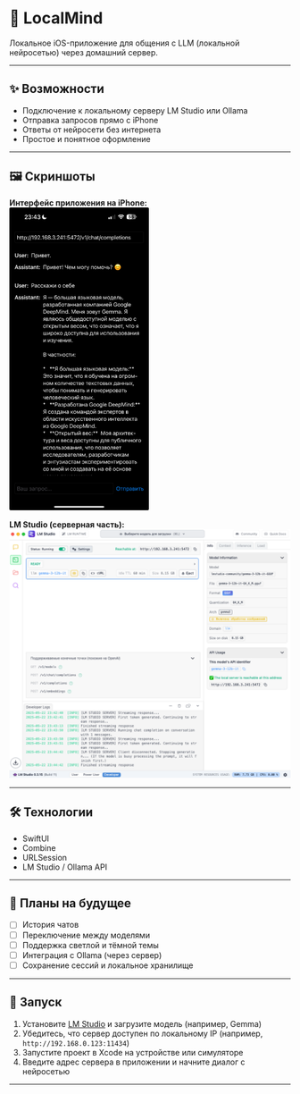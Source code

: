 # 🧠 LocalMind

Локальное iOS-приложение для общения с LLM (локальной нейросетью) через домашний сервер.

---

## ✨ Возможности

- Подключение к локальному серверу LM Studio или Ollama
- Отправка запросов прямо с iPhone
- Ответы от нейросети без интернета
- Простое и понятное оформление

---

## 🖼️ Скриншоты

**Интерфейс приложения на iPhone:**  
<img src="Screenshots/screen.jpg" width="250"/>

**LM Studio (серверная часть):**  
<img src="Screenshots/screenLMStudio.png" width="900"/>

---

## 🛠️ Технологии

- SwiftUI
- Combine
- URLSession
- LM Studio / Ollama API

---

## 🚧 Планы на будущее

- [ ] История чатов
- [ ] Переключение между моделями
- [ ] Поддержка светлой и тёмной темы
- [ ] Интеграция с Ollama (через сервер)
- [ ] Сохранение сессий и локальное хранилище

---

## 🚀 Запуск

1. Установите [LM Studio](https://lmstudio.ai) и загрузите модель (например, Gemma)
2. Убедитесь, что сервер доступен по локальному IP (например, `http://192.168.0.123:11434`)
3. Запустите проект в Xcode на устройстве или симуляторе
4. Введите адрес сервера в приложении и начните диалог с нейросетью

---
